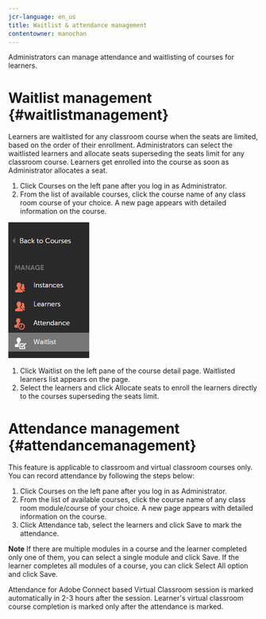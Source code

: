 ```yaml
---
jcr-language: en_us
title: Waitlist & attendance management
contentowner: manochan
---
```

Administrators can manage attendance and waitlisting of courses for learners.

# Waitlist management  {#waitlistmanagement}

Learners are waitlisted for any classroom course when the seats are limited, based on the order of their enrollment. Administrators can select the waitlisted learners and allocate seats superseding the seats limit for any classroom course. Learners get enrolled into the course as soon as Administrator allocates a seat.

1. Click Courses on the left pane after you log in as Administrator.
1. From the list of available courses, click the course name of any class room course of your choice. A new page appears with detailed information on the course.

![](assets/waitlist-and-attendance-mgmnt.png)

1. Click Waitlist on the left pane of the course detail page. Waitlisted learners list appears on the page.
1. Select the learners and click Allocate seats to enroll the learners directly to the courses superseding the seats limit.

# Attendance management  {#attendancemanagement}

This feature is applicable to classroom and virtual classroom courses only. You can record attendance by following the steps below:

1. Click Courses on the left pane after you log in as Administrator.
1. From the list of available courses, click the course name of any class room module/course of your choice. A new page appears with detailed information on the course.
1. Click Attendance tab, select the learners and click Save to mark the attendance.

**Note** 
If there are multiple modules in a course and the learner completed only one of them, you can select a single module and click Save. If the learner completes all modules of a course, you can click Select All option and click Save.

Attendance for Adobe Connect based Virtual Classroom session is marked automatically in 2-3 hours after the session. Learner's virtual classroom course completion is marked only after the attendance is marked.&nbsp;
